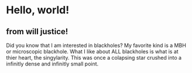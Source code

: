# Hello, world! 
## from will justice!
Did you know that I am interested in blackholes? My favorite kind is a MBH or microscopic blackhole. What I like about ALL blackholes is what is at thier heart, the singylarity. This was once a colapsing star crushed into a infinitly dense and infinitly small point.   

